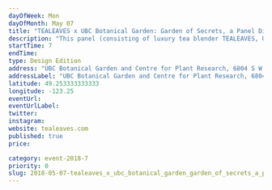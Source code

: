 ```yaml
---
dayOfWeek: Mon
dayOfMonth: May 07
title: "TEALEAVES x UBC Botanical Garden: Garden of Secrets, a Panel Discussion on Plant-Inspired Biomimicry and Biophilic Design Inspiration"
description: "This panel (consisting of luxury tea blender TEALEAVES, UBC Botanical Garden, Christine Lintott Architects & PFS Studios) explores how botanical gardens and the “secrets” they house can inspire different innovators from tea blenders, designers, academics and more to build lasting impact on people, society and the environment. <br> The first bud from the Garden of Secrets will bloom at Vancouver Design Week! A world of possibilities awaits."
startTime: 7
endTime: 
type: Design Edition
address: "UBC Botanical Garden and Centre for Plant Research, 6804 S W Marine Dr, Greater Vancouver A, British Columbia V6T 2J8, Canada, Vancouver, BC, Canada"
addressLabel: "UBC Botanical Garden and Centre for Plant Research, 6804 S W Marine Dr, Greater Vancouver A, British Columbia V6T 2J8, Canada"
latitude: 49.253333333333
longitude: -123.25
eventUrl: 
eventUrlLabel: 
twitter: 
instagram: 
website: tealeaves.com
published: true
price: 

category: event-2018-7
priority: 0
slug: 2018-05-07-tealeaves_x_ubc_botanical_garden_garden_of_secrets_a_panel_discussion_on_plantinspired_biomimicry_and_biophilic_design_inspiration
---
```

